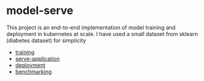 # model-serve

This project is an end-to-end implementation of model training and deployment in kubernetes at scale.
I have used a small dataset from sklearn (diabetes dataset) for simplicity


* [training](/training)
* [serve-application](/app)
* [deployment](/kube-deployment)
* [benchmarking](/benchmarking)
